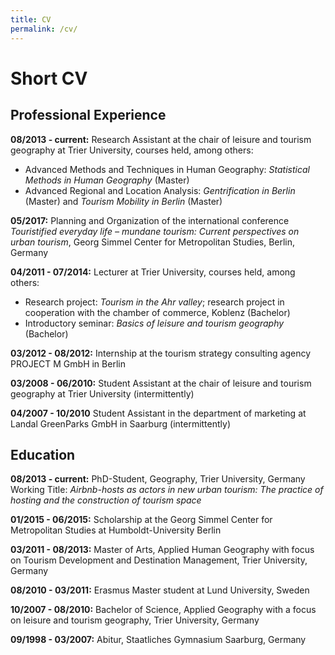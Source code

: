 ```yaml
---
title: CV
permalink: /cv/
---
```


# Short CV

## Professional Experience

**08/2013 - current:**
Research Assistant at the chair of leisure and tourism geography at Trier University, courses held, among others:
* Advanced Methods and Techniques in Human Geography: *Statistical Methods in Human Geography* (Master) 
* Advanced Regional and Location Analysis: *Gentrification in Berlin* (Master) and *Tourism Mobility in Berlin* (Master) 

**05/2017:**
Planning and Organization of the international conference *Touristified everyday life – mundane tourism: Current perspectives on urban tourism*, Georg Simmel Center for Metropolitan Studies, Berlin, Germany

**04/2011 - 07/2014:**
Lecturer at Trier University, courses held, among others:
* Research project: *Tourism in the Ahr valley*; research project in cooperation with the chamber of commerce, Koblenz (Bachelor)
* Introductory seminar: *Basics of leisure and tourism geography* (Bachelor)

**03/2012 - 08/2012:**
Internship at the tourism strategy consulting agency PROJECT M GmbH in Berlin

**03/2008 - 06/2010:**
Student Assistant at the chair of leisure and tourism geography at Trier University (intermittently)

**04/2007 - 10/2010**
Student Assistant in the department of marketing at Landal GreenParks GmbH in Saarburg (intermittently)


## Education

**08/2013 - current:**
PhD-Student, Geography, Trier University, Germany 
Working  Title: *Airbnb-hosts as actors in new urban tourism: The practice of hosting  and the construction of tourism space*

**01/2015 - 06/2015:**
Scholarship at the Georg Simmel Center  for Metropolitan Studies at Humboldt-University Berlin

**03/2011 - 08/2013:**
Master of Arts, Applied Human Geography with focus on Tourism Development  and Destination Management, Trier University, Germany

**08/2010 - 03/2011:**
Erasmus Master student at Lund University, Sweden

**10/2007 - 08/2010:**
Bachelor of Science, Applied Geography with a focus on  leisure and tourism geography, Trier University, Germany

**09/1998 - 03/2007:**
Abitur, Staatliches Gymnasium Saarburg, Germany
